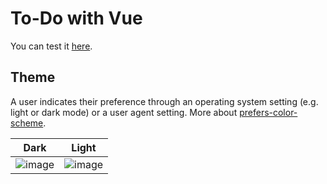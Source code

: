 # To-Do with Vue
You can test it [here](https://irfankurtagic.github.io/todo-wtih-vue).

## Theme
A user indicates their preference through an operating system setting (e.g. light or dark mode) or a user agent setting. More about [prefers-color-scheme](https://developer.mozilla.org/en-US/docs/Web/CSS/@media/prefers-color-scheme).

Dark             |  Light
:-------------------------:|:-------------------------:
![image](https://github.com/irfankurtagic/todo-wtih-vue/assets/72319855/2c9d5209-0c07-40f8-9a86-2ac3dfa0716b) | ![image](https://github.com/irfankurtagic/todo-wtih-vue/assets/72319855/aea1d509-d12a-401c-a653-000d6c9193b8)
